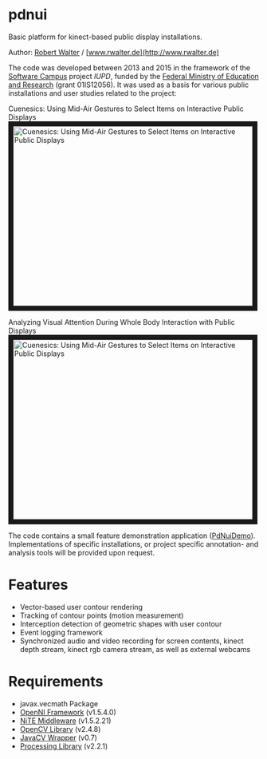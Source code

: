 pdnui
==
Basic platform for kinect-based public display installations.

Author: [Robert Walter](https://github.com/robbeofficial) / [www.rwalter.de](http://www.rwalter.de)

The code was developed between 2013 and 2015 in the framework of the [Software Campus](http://www.softwarecampus.de/start/) project *IUPD*, funded by the [Federal Ministry of Education and Research](http://www.bmbf.de/en/) (grant 01IS12056). It was used as a basis for various public installations and user studies related to the project:

Cuenesics: Using Mid-Air Gestures to Select Items on Interactive Public Displays
<a href="http://www.youtube.com/watch?feature=player_embedded&v=xdusehtrXzI"><img src="http://img.youtube.com/vi/xdusehtrXzI/0.jpg" alt="Cuenesics: Using Mid-Air Gestures to Select Items on Interactive Public Displays" width="480" height="360" border="10" /></a>

Analyzing Visual Attention During Whole Body Interaction with Public Displays
<a href="http://www.youtube.com/watch?feature=player_embedded&v=W4D6tUzQRDU"><img src="http://img.youtube.com/vi/W4D6tUzQRDU/0.jpg" alt="Cuenesics: Using Mid-Air Gestures to Select Items on Interactive Public Displays" width="480" height="360" border="10" /></a>

The code contains a small feature demonstration application ([PdNuiDemo](../blob/master/pdnui/src/de/tub/tlabs/qu/mpi/pdnuidemo/PdNuiDemo.java)). Implementations of specific installations, or project specific annotation- and analysis tools will be provided upon request.

Features
==
- Vector-based user contour rendering
- Tracking of contour points (motion measurement)
- Interception detection of geometric shapes with user contour
- Event logging framework
- Synchronized audio and video recording for screen contents, kinect depth stream, kinect rgb camera stream, as well as external webcams

Requirements
==
- javax.vecmath Package
- [OpenNI Framework](https://code.google.com/p/simple-openni/downloads/detail?name=OpenNI_NITE_Installer-Linux64-0.27.zip&can=1&q=) (v1.5.4.0)
- [NiTE Middleware](https://code.google.com/p/simple-openni/downloads/detail?name=OpenNI_NITE_Installer-Linux64-0.27.zip&can=1&q=) (v1.5.2.21)
- [OpenCV Library](http://opencv.org/) (v2.4.8)
- [JavaCV Wrapper](https://github.com/bytedeco/javacv) (v0.7)
- [Processing Library](https://processing.org/) (v2.2.1)
